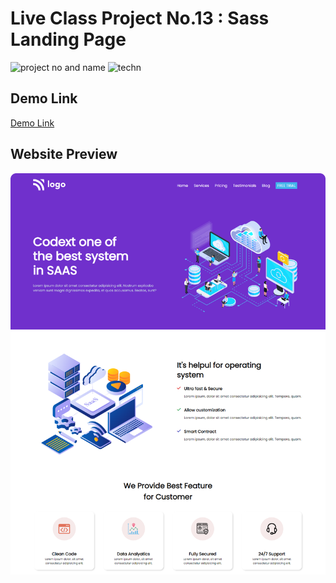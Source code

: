 # Live Class Project No.13 : Sass Landing Page

![project no and name](https://img.shields.io/badge/Live%20Class%20Project%20No.13-Sass%20Landing%20Page-yellowgreen) ![techn](https://img.shields.io/badge/Technologies-HTML%2FCSS-yellow)

## Demo Link

[Demo Link](https://sasslandingpage13thproject.netlify.app/)

## Website Preview

![preview](./images/screencapture-sasslandingpage13thproject-netlify-app-2022-09-04-21_51_18.png)
